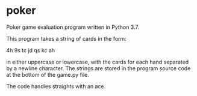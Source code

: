 # poker
Poker game evaluation program written in Python 3.7.

This program takes a string of cards in the form:

4h 9s tc jd qs kc ah

in either uppercase or lowercase, with the cards for each hand separated
by a newline character. The strings are stored in the program source code
at the bottom of the game.py file.

The code handles straights with an ace.

